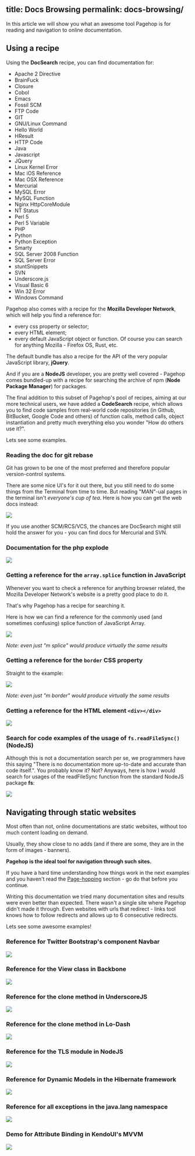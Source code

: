 title: Docs Browsing
permalink: docs-browsing/
---
In this article we will show you what an awesome tool Pagehop is for reading and navigation to online documentation.

## Using a recipe

Using the **DocSearch** recipe, you can find documentation for:
- Apache 2 Directive
- BrainFuck
- Closure
- Cobol
- Emacs
- Fossil SCM
- FTP Code
- GIT
- GNU/Linux Command
- Hello World
- HResult
- HTTP Code
- Java
- Javascript
- JQuery
- Linux Kernel Error
- Mac iOS Reference
- Mac OSX Reference
- Mercurial
- MySQL Error
- MySQL Function
- Nginx HttpCoreModule
- NT Status
- Perl 5
- Perl 5 Variable
- PHP
- Python
- Python Exception
- Smarty
- SQL Server 2008 Function
- SQL Server Error
- stuntSnippets
- SVN
- Underscore.js
- Visual Basic 6
- Win 32 Error
- Windows Command

Pagehop also comes with a recipe for the **Mozilla Developer Network**, which will help you find a reference for:
- every css property or selector;
- every HTML element;
- every default JavaScript object or function.
Of course you can search for anything Mozilla - Firefox OS, Rust, etc.

The default bundle has also a recipe for the API of the very popular JavaScript library, **jQuery**.

And if you are a **NodeJS** developer, you are pretty well covered - Pagehop comes bundled-up with a recipe for searching the archive of npm (**Node Package Manager**) for packages.

The final addition to this subset of Pagehop's pool of recipes, aiming at our more technical users, we have added a **CodeSearch** recipe, which allows you to find code samples from real-world code repositories (in Github, BitBucket, Google Code and others) of function calls, method calls, object instantiation and pretty much everything elso you wonder "How do others use it?".

Lets see some examples.

### Reading the doc for git rebase

Git has grown to be one of the most preferred and therefore popular version-control systems.

There are some nice UI's for it out there, but you still need to do some things from the Terminal from time to time. But reading "MAN"-ual pages in the terminal isn't *everyone's cup of tea*. Here is how you can get the web docs instead:

![](/common-resources/doc-search-git-rebase.png)

If you use another SCM/RCS/VCS, the chances are DocSearch might still hold the answer for you - you can find docs for Mercurial and SVN.

### Documentation for the php explode

![](/docs-browsing-resources/php-explode.png)

### Getting a reference for the `array.splice` function in JavaScript

Whenever you want to check a reference for anything browser related, the Mozilla Developer Network's website is a pretty good place to do it.

That's why Pagehop has a recipe for searching it.

Here is how we can find a reference for the commonly used (and sometimes confusing) splice function of JavaScript Array.

![](/docs-browsing-resources/mdn-find-splice.png)

*Note: even just "m splice" would produce virtually the same results*

### Getting a reference for the `border` CSS property

Straight to the example:

![](/docs-browsing-resources/mdn-find-border.png)

*Note: even just "m border" would produce virtually the same results*

### Getting a reference for the HTML element `<div></div>`

![](/docs-browsing-resources/mdn-find-div.png)

### Search for code examples of the usage of `fs.readFileSync()` (NodeJS)

Although this is not a documentation search per se, we programmers have this saying "There is no documentation more up-to-date and accurate than code itself.". You probably know it? Not? Anyways, here is how I would search for usages of the readFileSync function from the standard NodeJS package **fs**:

![](/common-resources/code-search-readfilesync.png)

## Navigating through static websites

Most often than not, online documentations are static websites, without too much content loading on demand.

Usually, they show close to no adds (and if there are some, they are in the form of images - banners).

**Pagehop is the ideal tool for navigation through such sites.**

If you have a hard time understanding how things work in the next examples and you haven't read the [Page-hopping](/page-hopping/) section - go do that before you continue.

Writing this documentation we tried many documentation sites and results were even better than expected. There wasn't a single site where Pagehop didn't made it through. Even websites with urls that redirect - links tool knows how to follow redirects and allows up to 6 consecutive redirects.

Lets see some awesome examples!

### Reference for Twitter Bootstrap's component Navbar

![](/docs-browsing-resources/bootstrap-navbar-docs.png)

### Reference for the View class in Backbone

![](/docs-browsing-resources/backbone-docs.png)

### Reference for the clone method in UnderscoreJS

![](/docs-browsing-resources/underscore-docs.png)

### Reference for the clone method in Lo-Dash

![](/docs-browsing-resources/lodash-docs.png)

### Reference for the TLS module in NodeJS

![](/docs-browsing-resources/node-docs.png)

### Reference for Dynamic Models in the Hibernate framework

![](/docs-browsing-resources/hibernate-docs.png)

### Reference for all exceptions in the java.lang namespace

![](/docs-browsing-resources/java-docs.png)

### Demo for Attribute Binding in KendoUI's MVVM

![](/docs-browsing-resources/kendo-demos.png)